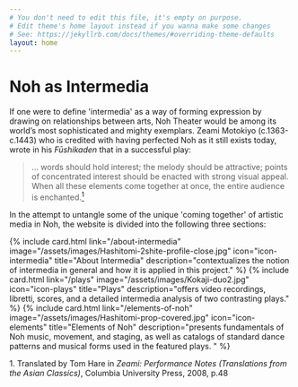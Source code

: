 ```yaml
---
# You don't need to edit this file, it's empty on purpose.
# Edit theme's home layout instead if you wanna make some changes
# See: https://jekyllrb.com/docs/themes/#overriding-theme-defaults
layout: home
---
```


<div class="home__image" style="background-image: url('/assets/images/Hashi5.jpg');"></div>
<div class="home__content">
  <div class="wrapper">
    <h1>Noh as Intermedia</h1>
    <p>If one were to define 'intermedia' as a way of forming expression by drawing on relationships between arts, Noh Theater would be among its world’s most sophisticated and mighty exemplars. Zeami Motokiyo (c.1363-c.1443) who is credited with having perfected Noh as it still exists today, wrote in his <em>Fūshikaden</em> that in a successful play:</p>
    <blockquote>
      <p class="blockquote__paragraph">… words should hold interest; the melody should be attractive; points of concentrated interest should be enacted with strong visual appeal. When all these elements come together at once, the entire audience is enchanted.<a href="#quote"><sup>1</sup></a></p>
    </blockquote>
    <p>In the attempt to untangle some of the unique 'coming together' of artistic media in Noh, the website is divided into the following three sections:</p>
    <div class="cards-container">
      {% include card.html
          link="/about-intermedia"
          image="/assets/images/Hashitomi-2shite-profile-close.jpg"
          icon="icon-intermedia"
          title="About Intermedia"
      description="contextualizes the notion of intermedia in general and how it is applied in this project."
      %}
      {% include card.html
          link="/plays"
          image="/assets/images/Kokaji-duo2.jpg"
          icon="icon-plays"
          title="Plays"
          description="offers video recordings, libretti, scores, and a detailed intermedia analysis of two contrasting plays."
      %}
      {% include card.html
          link="/elements-of-noh"
          image="/assets/images/Hashitomi-prop-covered.jpg"
          icon="icon-elements"
          title="Elements of Noh"
          description="presents fundamentals of Noh music, movement, and staging, as well as catalogs of standard dance patterns and musical forms used in the featured plays. "
      %}
    </div>
  </div>
</div>
<div class="text-container">
    <p>1. Translated by Tom Hare in <em>Zeami: Performance Notes (Translations from the Asian Classics)</em>, Columbia University Press, 2008, p.48</p>
    </div>
